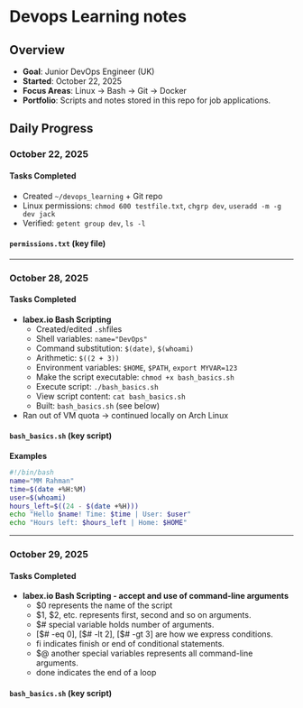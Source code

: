 # Devops Learning notes

## Overview
- **Goal**: Junior DevOps Engineer (UK)
- **Started**: October 22, 2025
- **Focus Areas**: Linux -> Bash -> Git -> Docker
- **Portfolio**: Scripts and notes stored in this repo for job applications.

## Daily Progress

### October 22, 2025
#### Tasks Completed
- Created `~/devops_learning` + Git repo
- Linux permissions: `chmod 600 testfile.txt`, `chgrp dev`, `useradd -m -g dev jack`
- Verified: `getent group dev`,  `ls -l`

#### `permissions.txt` (key file)

---

### October 28, 2025
#### Tasks Completed
- **labex.io Bash Scripting**
	- Created/edited `.sh`files
	- Shell variables: `name="DevOps"`
	- Command substitution: `$(date)`, `$(whoami)`
	- Arithmetic: `$((2 + 3))`
	- Environment variables: `$HOME`, `$PATH`, `export MYVAR=123`
	- Make the script executable: `chmod +x bash_basics.sh`
	- Execute script: `./bash_basics.sh`
	- View script content: `cat bash_basics.sh`
	- Built: `bash_basics.sh` (see below)
- Ran out of VM quota -> continued locally on Arch Linux

#### `bash_basics.sh` (key script)

**Examples**
```bash
#!/bin/bash
name="MM Rahman"
time=$(date +%H:%M)
user=$(whoami)
hours_left=$((24 - $(date +%H)))
echo "Hello $name! Time: $time | User: $user"
echo "Hours left: $hours_left | Home: $HOME"
```
---

### October 29, 2025
#### Tasks Completed
- **labex.io Bash Scripting - accept and use of command-line arguments**
	- $0 represents the name of the script
	- $1, $2, etc. represents first, second and so on arguments.
	- $# special variable holds number of arguments.
	- [$# -eq 0], [$# -lt 2], [$# -gt 3] are how we express conditions.
	- fi indicates finish or end of conditional statements.
	- $@ another special variables represents all command-line arguments.
	- done indicates the end of a loop
	
#### `bash_basics.sh` (key script)
